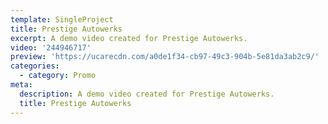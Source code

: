 ```yaml
---
template: SingleProject
title: Prestige Autowerks
excerpt: A demo video created for Prestige Autowerks.
video: '244946717'
preview: 'https://ucarecdn.com/a0de1f34-cb97-49c3-904b-5e81da3ab2c9/'
categories:
  - category: Promo
meta:
  description: A demo video created for Prestige Autowerks.
  title: Prestige Autowerks
---
```

